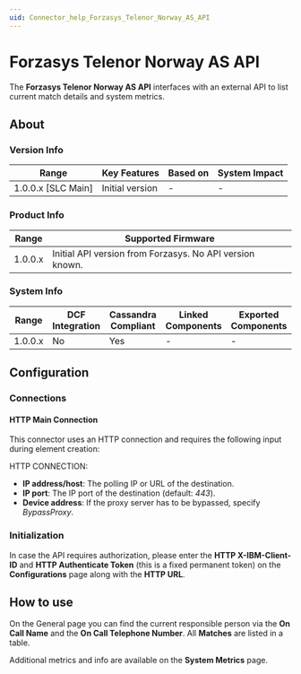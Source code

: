 ```yaml
---
uid: Connector_help_Forzasys_Telenor_Norway_AS_API
---
```


# Forzasys Telenor Norway AS API

The **Forzasys Telenor Norway AS API** interfaces with an external API to list current match details and system metrics.

## About

### Version Info

| Range                | Key Features     | Based on     | System Impact     |
|----------------------|------------------|--------------|-------------------|
| 1.0.0.x [SLC Main]   | Initial version  | -            | -                 |

### Product Info

| Range     | Supported Firmware                                       |
|-----------|----------------------------------------------------------|
| 1.0.0.x   | Initial API version from Forzasys. No API version known. |

### System Info

| Range     | DCF Integration     | Cassandra Compliant     | Linked Components     | Exported Components     |
|-----------|---------------------|-------------------------|-----------------------|-------------------------|
| 1.0.0.x   | No                  | Yes                     | -                     | -                       |

## Configuration

### Connections

#### HTTP Main Connection

This connector uses an HTTP connection and requires the following input during element creation:

HTTP CONNECTION:

- **IP address/host**: The polling IP or URL of the destination.
- **IP port**: The IP port of the destination (default: *443*).
- **Device address**: If the proxy server has to be bypassed, specify *BypassProxy*.

### Initialization

In case the API requires authorization, please enter the **HTTP X-IBM-Client-ID** and **HTTP Authenticate Token** (this is a fixed permanent token) on the **Configurations** page along with the **HTTP URL**.

## How to use

On the General page you can find the current responsible person via the **On Call Name** and the **On Call Telephone Number**. All **Matches** are listed in a table.

Additional metrics and info are available on the **System Metrics** page.
